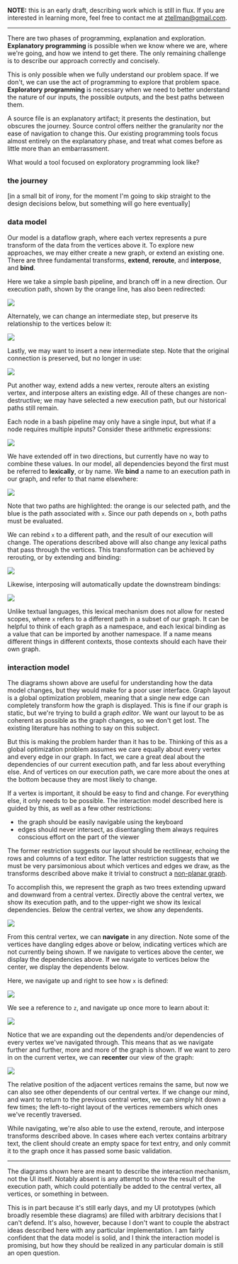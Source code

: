 **NOTE:** this is an early draft, describing work which is still in flux.  If you are interested in learning more, feel free to contact me at ztellman@gmail.com.  

---

There are two phases of programming, explanation and exploration.  **Explanatory programming** is possible when we know where we are, where we're going, and how we intend to get there.  The only remaining challenge is to describe our approach correctly and concisely.  

This is only possible when we fully understand our problem space.  If we don't, we can use the act of programming to explore that problem space.  **Exploratory programming** is necessary when we need to better understand the nature of our inputs, the possible outputs, and the best paths between them.

A source file is an explanatory artifact; it presents the destination, but obscures the journey.  Source control offers neither the granularity nor the ease of navigation to change this.  Our existing programming tools focus almost entirely on the explanatory phase, and treat what comes before as little more than an embarrassment.  

What would a tool focused on exploratory programming look like?

### the journey

[in a small bit of irony, for the moment I'm going to skip straight to the design decisions below, but something will go here eventually]

### data model

Our model is a dataflow graph, where each vertex represents a pure transform of the data from the vertices above it.  To explore new approaches, we may either create a new graph, or extend an existing one.  There are three fundamental transforms, **extend**, **reroute**, and **interpose**, and **bind**.

Here we take a simple bash pipeline, and branch off in a new direction.  Our execution path, shown by the orange line, has also been redirected:

![](doc/extend.png)

Alternately, we can change an intermediate step, but preserve its relationship to the vertices below it: 

![](doc/reroute.png)

Lastly, we may want to insert a new intermediate step.  Note that the original connection is preserved, but no longer in use:

![](doc/interpose.png)

Put another way, extend adds a new vertex, reroute alters an existing vertex, and interpose alters an existing edge.  All of these changes are non-destructive; we may have selected a new execution path, but our historical paths still remain.

Each node in a bash pipeline may only have a single input, but what if a node requires multiple inputs?  Consider these arithmetic expressions:

![](doc/arithmetic1.png)

We have extended off in two directions, but currently have no way to combine these values.  In our model, all dependencies beyond the first must be referred to **lexically**, or by name.  We **bind** a name to an execution path in our graph, and refer to that name elsewhere:

![](doc/arithmetic2.png)

Note that two paths are highlighted: the orange is our selected path, and the blue is the path associated with `x`.  Since our path depends on `x`, both paths must be evaluated.

We can rebind `x` to a different path, and the result of our execution will change.  The operations described above will also change any lexical paths that pass through the vertices.  This transformation can be achieved by rerouting, or by extending and binding:

![](doc/arithmetic3.png)

Likewise, interposing will automatically update the downstream bindings:

![](doc/arithmetic4.png)

Unlike textual languages, this lexical mechanism does not allow for nested scopes, where `x` refers to a different path in a subset of our graph.  It can be helpful to think of each graph as a namespace, and each lexical binding as a value that can be imported by another namespace.  If a name means different things in different contexts, those contexts should each have their own graph.

### interaction model

The diagrams shown above are useful for understanding how the data model changes, but they would make for a poor user interface.  Graph layout is a global optimization problem, meaning that a single new edge can completely transform how the graph is displayed.  This is fine if our graph is static, but we're trying to build a graph *editor*.  We want our layout to be as coherent as possible as the graph changes, so we don't get lost.  The existing literature has nothing to say on this subject.

But this is making the problem harder than it has to be.  Thinking of this as a global optimization problem assumes we care equally about every vertex and every edge in our graph.  In fact, we care a great deal about the dependencies of our current execution path, and far less about everything else.  And of vertices on our execution path, we care more about the ones at the bottom because they are most likely to change.

If a vertex is important, it should be easy to find and change.  For everything else, it only needs to be possible.  The interaction model described here is guided by this, as well as a few other restrictions:

* the graph should be easily navigable using the keyboard
* edges should never intersect, as disentangling them always requires conscious effort on the part of the viewer

The former restriction suggests our layout should be rectilinear, echoing the rows and columns of a text editor.  The latter restriction suggests that we must be very parsimonious about which vertices and edges we draw, as the transforms described above make it trivial to construct a [non-planar graph](https://en.wikipedia.org/wiki/Planar_graph).  

To accomplish this, we represent the graph as two trees extending upward and downward from a central vertex.  Directly above the central vertex, we show its execution path, and to the upper-right we show its lexical dependencies.  Below the central vertex, we show any dependents.  

![](doc/layout1.png)

From this central vertex, we can **navigate** in any direction.  Note some of the vertices have dangling edges above or below, indicating vertices which are not currently being shown.  If we navigate to vertices above the center, we display the dependencies above.  If we navigate to vertices below the center, we display the dependents below.

Here, we navigate up and right to see how `x` is defined:

![](doc/layout2.png)

We see a reference to `z`, and navigate up once more to learn about it:

![](doc/layout3.png)

Notice that we are expanding out the dependents and/or dependencies of every vertex we've navigated through.  This means that as we navigate further and further, more and more of the graph is shown.  If we want to zero in on the current vertex, we can **recenter** our view of the graph:

![](doc/layout4.png)

The relative position of the adjacent vertices remains the same, but now we can also see other dependents of our central vertex.  If we change our mind, and want to return to the previous central vertex, we can simply hit down a few times; the left-to-right layout of the vertices remembers which ones we've recently traversed.

While navigating, we're also able to use the extend, reroute, and interpose transforms described above.  In cases where each vertex contains arbitrary text, the client should create an empty space for text entry, and only commit it to the graph once it has passed some basic validation.

---

The diagrams shown here are meant to describe the interaction mechanism, not the UI itself.  Notably absent is any attempt to show the result of the execution path, which could potentially be added to the central vertex, all vertices, or something in between.  

This is in part because it's still early days, and my UI prototypes (which broadly resemble these diagrams) are filled with arbitrary decisions that I can't defend.  It's also, however, because I don't want to couple the abstract ideas described here with any particular implementation.  I am fairly confident that the data model is solid, and I think the interaction model is promising, but how they should be realized in any particular domain is still an open question.


















